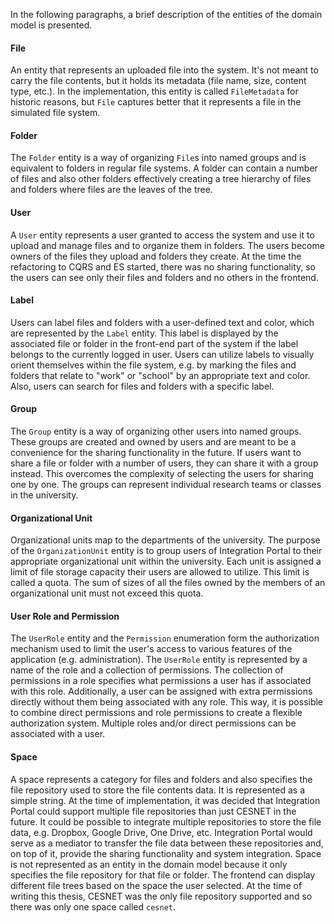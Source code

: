 In the following paragraphs, a brief description of the entities of the domain model is presented. 

#### File
An entity that represents an uploaded file into the system. It's not meant to carry the file contents, but it holds its metadata (file name, size, content type, etc.). In the implementation, this entity is called `FileMetadata` for historic reasons, but `File` captures better that it represents a file in the simulated file system.

#### Folder
The `Folder` entity is a way of organizing `File`s into named groups and is equivalent to folders in regular file systems. A folder can contain a number of files and also other folders effectively creating a tree hierarchy of files and folders where files are the leaves of the tree.

#### User
A `User` entity represents a user granted to access the system and use it to upload and manage files and to organize them in folders. The users become owners of the files they upload and folders they create. At the time the refactoring to CQRS and ES started, there was no sharing functionality, so the users can see only their files and folders and no others in the frontend.

#### Label
Users can label files and folders with a user-defined text and color, which are represented by the `Label` entity. This label is displayed by the associated file or folder in the front-end part of the system if the label belongs to the currently logged in user. Users can utilize labels to visually orient themselves within the file system, e.g. by marking the files and folders that relate to "work" or "school" by an appropriate text and color. Also, users can search for files and folders with a specific label.

#### Group
The `Group` entity is a way of organizing other users into named groups. These groups are created and owned by users and are meant to be a convenience for the sharing functionality in the future. If users want to share a file or folder with a number of users, they can share it with a group instead. This overcomes the complexity of selecting the users for sharing one by one. The groups can represent individual research teams or classes in the university.

#### Organizational Unit
Organizational units map to the departments of the university. The purpose of the `OrganizationUnit` entity is to group users of Integration Portal to their appropriate organizational unit within the university. Each unit is assigned a limit of file storage capacity their users are allowed to utilize. This limit is called a quota. The sum of sizes of all the files owned by the members of an organizational unit must not exceed this quota.

#### User Role and Permission
The `UserRole` entity and the `Permission` enumeration form the authorization mechanism used to limit the user's access to various features of the application (e.g. administration). The `UserRole` entity is represented by a name of the role and a collection of permissions. The collection of permissions in a role specifies what permissions a user has if associated with this role. Additionally, a user can be assigned with extra permissions directly without them being associated with any role. This way, it is possible to combine direct permissions and role permissions to create a flexible authorization system. Multiple roles and/or direct permissions can be associated with a user.

#### Space
A space represents a category for files and folders and also specifies the file repository used to store the file contents data. It is represented as a simple string. At the time of implementation, it was decided that Integration Portal could support multiple file repositories than just CESNET in the future. It could be possible to integrate multiple repositories to store the file data, e.g. Dropbox, Google Drive, One Drive, etc. Integration Portal would serve as a mediator to transfer the file data between these repositories and, on top of it, provide the sharing functionality and system integration. Space is not represented as an entity in the domain model because it only specifies the file repository for that file or folder. The frontend can display different file trees based on the space the user selected. At the time of writing this thesis, CESNET was the only file repository supported and so there was only one space called `cesnet`.